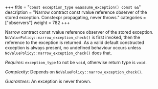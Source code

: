 +++
title = "`const exception_type &&assume_exception() const &&`"
description = "Narrow contract const rvalue reference observer of the stored exception. Constexpr propagating, never throws."
categories = ["observers"]
weight = 782
+++

Narrow contract const rvalue reference observer of the stored exception. `NoValuePolicy::narrow_exception_check()` is first invoked, then the reference to the exception is returned. As a valid default constructed exception is always present, no undefined behaviour occurs unless `NoValuePolicy::narrow_exception_check()` does that.

*Requires*: `exception_type` to not be `void`, otherwise return type is `void`.

*Complexity*: Depends on `NoValuePolicy::narrow_exception_check()`.

*Guarantees*: An exception is never thrown.
